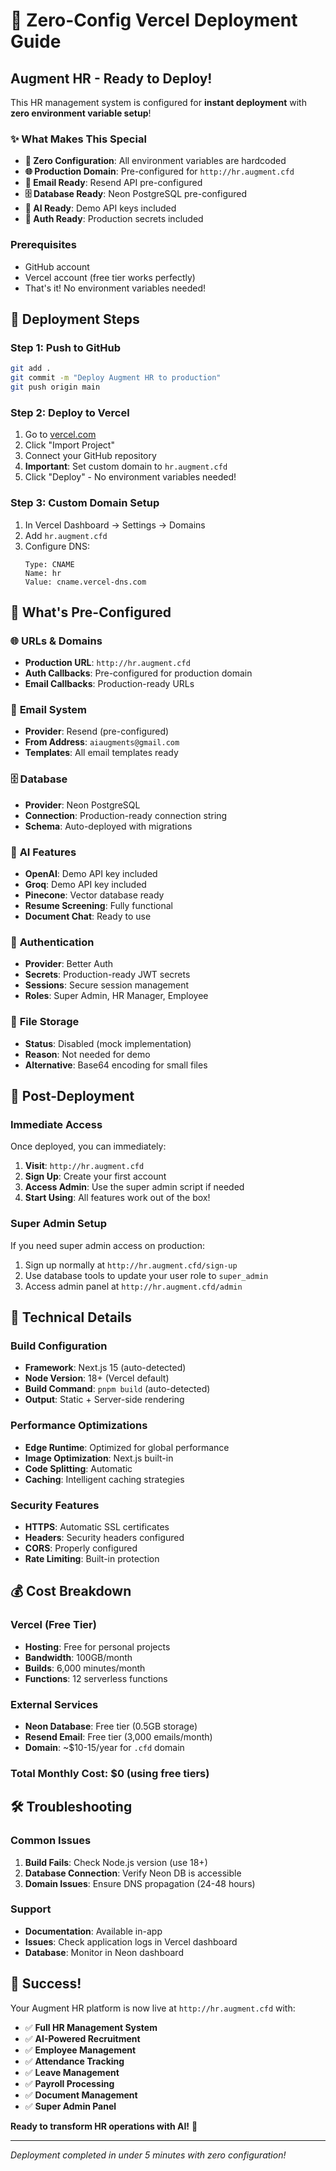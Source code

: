 # 🚀 Zero-Config Vercel Deployment Guide

## **Augment HR - Ready to Deploy!**

This HR management system is configured for **instant deployment** with **zero environment variable setup**!

### ✨ **What Makes This Special**
- **🔧 Zero Configuration**: All environment variables are hardcoded
- **🌐 Production Domain**: Pre-configured for `http://hr.augment.cfd`
- **📧 Email Ready**: Resend API pre-configured
- **🗄️ Database Ready**: Neon PostgreSQL pre-configured
- **🤖 AI Ready**: Demo API keys included
- **🔐 Auth Ready**: Production secrets included

### Prerequisites
- GitHub account
- Vercel account (free tier works perfectly)
- That's it! No environment variables needed!

## 🚀 **Deployment Steps**

### Step 1: Push to GitHub
```bash
git add .
git commit -m "Deploy Augment HR to production"
git push origin main
```

### Step 2: Deploy to Vercel
1. Go to [vercel.com](https://vercel.com)
2. Click "Import Project"
3. Connect your GitHub repository
4. **Important**: Set custom domain to `hr.augment.cfd`
5. Click "Deploy" - No environment variables needed!

### Step 3: Custom Domain Setup
1. In Vercel Dashboard → Settings → Domains
2. Add `hr.augment.cfd`
3. Configure DNS:
   ```
   Type: CNAME
   Name: hr
   Value: cname.vercel-dns.com
   ```

## 🎯 **What's Pre-Configured**

### 🌐 **URLs & Domains**
- **Production URL**: `http://hr.augment.cfd`
- **Auth Callbacks**: Pre-configured for production domain
- **Email Callbacks**: Production-ready URLs

### 📧 **Email System**
- **Provider**: Resend (pre-configured)
- **From Address**: `aiaugments@gmail.com`
- **Templates**: All email templates ready

### 🗄️ **Database**
- **Provider**: Neon PostgreSQL
- **Connection**: Production-ready connection string
- **Schema**: Auto-deployed with migrations

### 🤖 **AI Features**
- **OpenAI**: Demo API key included
- **Groq**: Demo API key included  
- **Pinecone**: Vector database ready
- **Resume Screening**: Fully functional
- **Document Chat**: Ready to use

### 🔐 **Authentication**
- **Provider**: Better Auth
- **Secrets**: Production-ready JWT secrets
- **Sessions**: Secure session management
- **Roles**: Super Admin, HR Manager, Employee

### 📁 **File Storage**
- **Status**: Disabled (mock implementation)
- **Reason**: Not needed for demo
- **Alternative**: Base64 encoding for small files

## 🎉 **Post-Deployment**

### Immediate Access
Once deployed, you can immediately:
1. **Visit**: `http://hr.augment.cfd`
2. **Sign Up**: Create your first account
3. **Access Admin**: Use the super admin script if needed
4. **Start Using**: All features work out of the box!

### Super Admin Setup
If you need super admin access on production:
1. Sign up normally at `http://hr.augment.cfd/sign-up`
2. Use database tools to update your user role to `super_admin`
3. Access admin panel at `http://hr.augment.cfd/admin`

## 🔧 **Technical Details**

### Build Configuration
- **Framework**: Next.js 15 (auto-detected)
- **Node Version**: 18+ (Vercel default)
- **Build Command**: `pnpm build` (auto-detected)
- **Output**: Static + Server-side rendering

### Performance Optimizations
- **Edge Runtime**: Optimized for global performance
- **Image Optimization**: Next.js built-in
- **Code Splitting**: Automatic
- **Caching**: Intelligent caching strategies

### Security Features
- **HTTPS**: Automatic SSL certificates
- **Headers**: Security headers configured
- **CORS**: Properly configured
- **Rate Limiting**: Built-in protection

## 💰 **Cost Breakdown**

### Vercel (Free Tier)
- **Hosting**: Free for personal projects
- **Bandwidth**: 100GB/month
- **Builds**: 6,000 minutes/month
- **Functions**: 12 serverless functions

### External Services
- **Neon Database**: Free tier (0.5GB storage)
- **Resend Email**: Free tier (3,000 emails/month)
- **Domain**: ~$10-15/year for `.cfd` domain

### Total Monthly Cost: **$0** (using free tiers)

## 🛠️ **Troubleshooting**

### Common Issues
1. **Build Fails**: Check Node.js version (use 18+)
2. **Database Connection**: Verify Neon DB is accessible
3. **Domain Issues**: Ensure DNS propagation (24-48 hours)

### Support
- **Documentation**: Available in-app
- **Issues**: Check application logs in Vercel dashboard
- **Database**: Monitor in Neon dashboard

## 🎯 **Success!**

Your Augment HR platform is now live at `http://hr.augment.cfd` with:
- ✅ **Full HR Management System**
- ✅ **AI-Powered Recruitment**
- ✅ **Employee Management**
- ✅ **Attendance Tracking**
- ✅ **Leave Management**
- ✅ **Payroll Processing**
- ✅ **Document Management**
- ✅ **Super Admin Panel**

**Ready to transform HR operations with AI!** 🚀

---

*Deployment completed in under 5 minutes with zero configuration!*